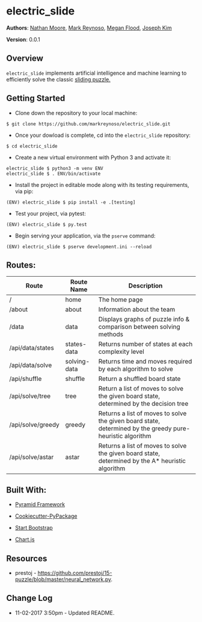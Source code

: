 # electric_slide

**Authors**: [Nathan Moore](https://github.com/nathancmoore), [Mark Reynoso](https://github.com/markreynoso), [Megan Flood](https://github.com/musflood), [Joseph Kim](https://github.com/jjskim)

**Version**: 0.0.1

## Overview
```electric_slide``` implements artificial intelligence and machine learning to efficiently solve the classic [sliding puzzle.](https://en.wikipedia.org/wiki/Sliding_puzzle)

## Getting Started
- Clone down the repository to your local machine:
```
$ git clone https://github.com/markreynoso/electric_slide.git
```
- Once your dowload is complete, cd into the ```electric_slide``` repository:
```
$ cd electric_slide
```
- Create a new virtual environment with Python 3 and activate it:
```
electric_slide $ python3 -m venv ENV
electric_slide $ . ENV/bin/activate
```
- Install the project in editable mode along with its testing requirements, via pip:
```
(ENV) electric_slide $ pip install -e .[testing]
```
- Test your project, via pytest:
```
(ENV) electric_slide $ py.test
```
- Begin serving your application, via the ```pserve``` command:
```
(ENV) electric_slide $ pserve development.ini --reload
```

## Routes:

| Route | Route Name | Description |
| --- | --- | --- |
| /  | home | The home page |
| /about | about | Information about the team |
| /data | data | Displays graphs of puzzle info & comparison between solving methods |
| /api/data/states | states-data | Returns number of states at each complexity level |
| /api/data/solve | solving-data | Returns time and moves required by each algorithm to solve |
| /api/shuffle | shuffle | Return a shuffled board state |
| /api/solve/tree | tree | Return a list of moves to solve the given board state, determined by the decision tree |
| /api/solve/greedy | greedy | Returns a list of moves to solve the given board state, determined by the greedy pure-heuristic algorithm |
| /api/solve/astar | astar | Returns a list of moves to solve the given board state, determined by the A* heuristic algorithm |

## Built With:

- [Pyramid Framework](https://trypyramid.com)

- [Cookiecutter-PyPackage](https://github.com/audreyr/cookiecutter)

- [Start Bootstrap](https://startbootstrap.com/template-overviews/bare/)

- [Chart.js](http://www.chartjs.org/)

## Resources
- prestoj - https://github.com/prestoj/15-puzzle/blob/master/neural_network.py.

## Change Log
- 11-02-2017 3:50pm - Updated README.
